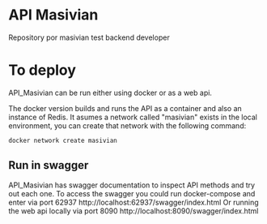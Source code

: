 # API Masivian
Repository por masivian test backend developer

# To deploy

API_Masivian can be run either using docker or as a web api.

The docker version builds and runs the API as a container and also an instance of Redis.
It asumes a network called "masivian" exists in the local environment,
you can create that network with the following command:

```
docker network create masivian
```

## Run in swagger

API_Masivian has swagger documentation to inspect API methods and try out each one.
To access the swagger you could run docker-compose and enter via port 62937
http://localhost:62937/swagger/index.html
Or running the web api locally via port 8090
http://localhost:8090/swagger/index.html
